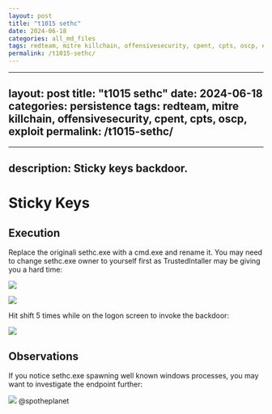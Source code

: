 ```yaml
---
layout: post
title: "t1015 sethc"
date: 2024-06-18
categories: all_md_files
tags: redteam, mitre killchain, offensivesecurity, cpent, cpts, oscp, exploit
permalink: /t1015-sethc/
---
```


---
layout: post
title: "t1015 sethc"
date: 2024-06-18
categories: persistence
tags: redteam, mitre killchain, offensivesecurity, cpent, cpts, oscp, exploit
permalink: /t1015-sethc/
---

---
description: Sticky keys backdoor.
---

# Sticky Keys

## Execution

Replace the originali sethc.exe with a cmd.exe and rename it. You may need to change sethc.exe owner to yourself first as TrustedIntaller may be giving you a hard time:

![](../../.gitbook/assets/sethc-trustedinstaller.png)

![](../../.gitbook/assets/sethc-backdoor.png)

Hit shift 5 times while on the logon screen to invoke the backdoor:

![](<../../.gitbook/assets/sethc-logon (1).png>)

## Observations

If you notice sethc.exe spawning well known windows processes, you may want to investigate the endpoint further:

![](../../.gitbook/assets/sethc-enumeration.png)
@spotheplanet
